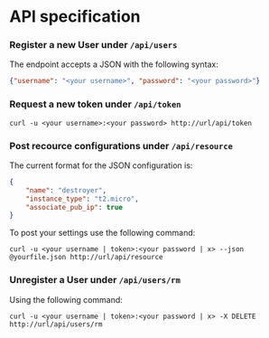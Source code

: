 # API specification

### Register a new User under `/api/users`
The endpoint accepts a JSON with the following syntax:

```json
{"username": "<your username>", "password": "<your password>"}
```

### Request a new token under `/api/token`

```
curl -u <your username>:<your password> http://url/api/token
```
### Post recource configurations under `/api/resource`
The current format for the JSON configuration is:

```json
{
    "name": "destroyer",
    "instance_type": "t2.micro",
    "associate_pub_ip": true
}
```

To post your settings use the following command:

```
curl -u <your username | token>:<your password | x> --json @yourfile.json http://url/api/resource
```
### Unregister a User under `/api/users/rm`
Using the following command:
```
curl -u <your username | token>:<your password | x> -X DELETE http://url/api/users/rm
```

